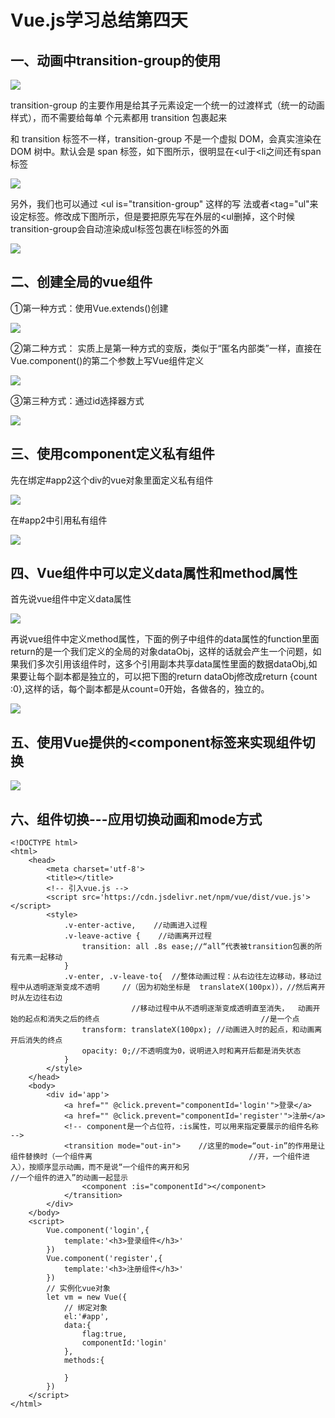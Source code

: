 #                           Vue.js学习总结第四天

## 一、动画中transition-group的使用

![](https://javaalliance.oss-cn-shenzhen.aliyuncs.com/img/20190425212631.png)

transition-group 的主要作用是给其子元素设定一个统一的过渡样式（统一的动画样式），而不需要给每单
个元素都用 transition 包裹起来

和 transition 标签不一样，transition-group 不是一个虚拟 DOM，会真实渲染在 DOM
树中。默认会是 span 标签，如下图所示，很明显在<ul于<li之间还有span标签

![](https://javaalliance.oss-cn-shenzhen.aliyuncs.com/img/20190425212656.png)

另外，我们也可以通过 <ul is="transition-group" 这样的写
法或者<tag="ul"来设定标签。修改成下图所示，但是要把原先写在外层的<ul删掉，这个时候transition-group会自动渲染成ul标签包裹在li标签的外面

![](https://javaalliance.oss-cn-shenzhen.aliyuncs.com/img/20190425212736.png)



##  二、创建全局的vue组件

①第一种方式：使用Vue.extends()创建

![](https://javaalliance.oss-cn-shenzhen.aliyuncs.com/img/20190425212806.png)

②第二种方式：   实质上是第一种方式的变版，类似于“匿名内部类”一样，直接在Vue.component()的第二个参数上写Vue组件定义

![](https://javaalliance.oss-cn-shenzhen.aliyuncs.com/img/20190425212827.png)

③第三种方式：通过id选择器方式

![](https://javaalliance.oss-cn-shenzhen.aliyuncs.com/img/20190425212851.png)



##  三、使用component定义私有组件

先在绑定#app2这个div的vue对象里面定义私有组件

![](https://javaalliance.oss-cn-shenzhen.aliyuncs.com/img/20190425212909.png)

在#app2中引用私有组件

![](https://javaalliance.oss-cn-shenzhen.aliyuncs.com/img/20190425212924.png)



##    四、Vue组件中可以定义data属性和method属性

  首先说vue组件中定义data属性

![](https://javaalliance.oss-cn-shenzhen.aliyuncs.com/img/20190425212942.png)

再说vue组件中定义method属性，下面的例子中组件的data属性的function里面return的是一个我们定义的全局的对象dataObj，这样的话就会产生一个问题，如果我们多次引用该组件时，这多个引用副本共享data属性里面的数据dataObj,如果要让每个副本都是独立的，可以把下图的return dataObj修改成return {count :0},这样的话，每个副本都是从count=0开始，各做各的，独立的。

![](https://javaalliance.oss-cn-shenzhen.aliyuncs.com/img/20190425213003.png)

##   五、使用Vue提供的<component标签来实现组件切换

![](https://javaalliance.oss-cn-shenzhen.aliyuncs.com/img/20190425213441.png)

##   六、组件切换---应用切换动画和mode方式
```
<!DOCTYPE html>
<html>
    <head>
        <meta charset='utf-8'>
        <title></title>
        <!-- 引入vue.js -->
        <script src='https://cdn.jsdelivr.net/npm/vue/dist/vue.js'></script>
        <style>
            .v-enter-active,    //动画进入过程
            .v-leave-active {    //动画离开过程
                transition: all .8s ease;//“all”代表被transition包裹的所有元素一起移动
            }    
            .v-enter, .v-leave-to{  //整体动画过程：从右边往左边移动，移动过程中从透明逐渐变成不透明     //（因为初始坐标是  translateX(100px)），//然后离开时从左边往右边 
                           //移动过程中从不透明逐渐变成透明直至消失，  动画开始的起点和消失之后的终点                                    //是一个点 
                transform: translateX(100px); //动画进入时的起点，和动画离开后消失的终点
                opacity: 0;//不透明度为0，说明进入时和离开后都是消失状态
            }
        </style>
    </head>
    <body>
        <div id='app'>
            <a href="" @click.prevent="componentId='login'">登录</a>
            <a href="" @click.prevent="componentId='register'">注册</a>
            <!-- component是一个占位符，:is属性，可以用来指定要展示的组件名称 -->
            <transition mode="out-in">    //这里的mode=“out-in”的作用是让组件替换时（一个组件离                                   //开，一个组件进入），按顺序显示动画，而不是说“一个组件的离开和另                                  //一个组件的进入”的动画一起显示
                <component :is="componentId"></component>
            </transition>           
        </div>  
    </body>
    <script>
        Vue.component('login',{
            template:'<h3>登录组件</h3>'
        })
        Vue.component('register',{
            template:'<h3>注册组件</h3>'
        })
        // 实例化vue对象
        let vm = new Vue({
            // 绑定对象
            el:'#app',
            data:{
                flag:true,
                componentId:'login'
            },
            methods:{
                
            }
        })
    </script>
</html>
```


